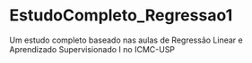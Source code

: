 # EstudoCompleto_Regressao1
Um estudo completo baseado nas aulas de Regressão Linear e Aprendizado Supervisionado I no ICMC-USP
